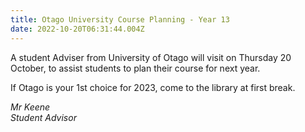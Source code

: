 ```yaml
---
title: Otago University Course Planning - Year 13
date: 2022-10-20T06:31:44.004Z
---
```

A student Adviser from University of Otago will visit on Thursday 20 October, to assist students to plan their course for next year.  

If Otago is your 1st choice for 2023, come to the library at first break.

*M﻿r Keene  
S﻿tudent Advisor*